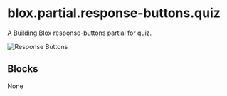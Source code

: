 # blox.partial.response-buttons.quiz

A [Building Blox](https://github.com/Building-Blox/building-blox) response-buttons partial for quiz.

![Response Buttons](https://building-blox.s3.amazonaws.com/quiz/response-btns.PNG)

## Blocks
None